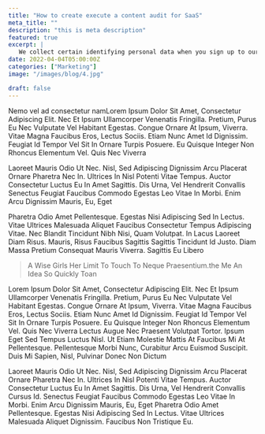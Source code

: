 ```yaml
---
title: "How to create execute a content audit for SaaS"
meta_title: ""
description: "this is meta description"
featured: true
excerpt: |
   We collect certain identifying personal data when you sign up to our Service such as your name, email address, PayPal address
date: 2022-04-04T05:00:00Z
categories: ["Marketing"]
image: "/images/blog/4.jpg"

draft: false
---
```


Nemo vel ad consectetur namLorem Ipsum Dolor Sit Amet, Consectetur Adipiscing Elit. Nec Et Ipsum Ullamcorper Venenatis Fringilla. Pretium, Purus Eu Nec Vulputate Vel Habitant Egestas. Congue Ornare At Ipsum, Viverra. Vitae Magna Faucibus Eros, Lectus Sociis. Etiam Nunc Amet Id Dignissim. Feugiat Id Tempor Vel Sit In Ornare Turpis Posuere. Eu Quisque Integer Non Rhoncus Elementum Vel. Quis Nec Viverra

Laoreet Mauris Odio Ut Nec. Nisl, Sed Adipiscing Dignissim Arcu Placerat Ornare Pharetra Nec In. Ultrices In Nisl Potenti Vitae Tempus. Auctor Consectetur Luctus Eu In Amet Sagittis. Dis Urna, Vel Hendrerit Convallis Senectus Feugiat Faucibus Commodo Egestas Leo Vitae In Morbi. Enim Arcu Dignissim Mauris, Eu, Eget

Pharetra Odio Amet Pellentesque. Egestas Nisi Adipiscing Sed In Lectus. Vitae Ultrices Malesuada Aliquet Faucibus Consectetur Tempus Adipiscing Vitae. Nec Blandit Tincidunt Nibh Nisi, Quam Volutpat. In Lacus Laoreet Diam Risus. Mauris, Risus Faucibus Sagittis Sagittis Tincidunt Id Justo. Diam Massa Pretium Consequat Mauris Viverra. Sagittis Eu Libero

> A Wise Girls Her Limit To Touch To Neque Praesentium.the Me An Idea So Quickly Toan

Lorem Ipsum Dolor Sit Amet, Consectetur Adipiscing Elit. Nec Et Ipsum Ullamcorper Venenatis Fringilla. Pretium, Purus Eu Nec Vulputate Vel Habitant Egestas. Congue Ornare At Ipsum, Viverra. Vitae Magna Faucibus Eros, Lectus Sociis. Etiam Nunc Amet Id Dignissim. Feugiat Id Tempor Vel Sit In Ornare Turpis Posuere. Eu Quisque Integer Non Rhoncus Elementum Vel. Quis Nec Viverra Lectus Augue Nec Praesent Volutpat Tortor. Ipsum Eget Sed Tempus Luctus Nisl. Ut Etiam Molestie Mattis At Faucibus Mi At Pellentesque. Pellentesque Morbi Nunc, Curabitur Arcu Euismod Suscipit. Duis Mi Sapien, Nisl, Pulvinar Donec Non Dictum

Laoreet Mauris Odio Ut Nec. Nisl, Sed Adipiscing Dignissim Arcu Placerat Ornare Pharetra Nec In. Ultrices In Nisl Potenti Vitae Tempus. Auctor Consectetur Luctus Eu In Amet Sagittis. Dis Urna, Vel Hendrerit Convallis Cursus Id. Senectus Feugiat Faucibus Commodo Egestas Leo Vitae In Morbi. Enim Arcu Dignissim Mauris, Eu, Eget Pharetra Odio Amet Pellentesque. Egestas Nisi Adipiscing Sed In Lectus. Vitae Ultrices Malesuada Aliquet Dignissim. Faucibus Non Tristique Eu.
